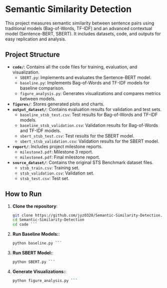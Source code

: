 # Semantic Similarity Detection

This project measures semantic similarity between sentence pairs using traditional models (Bag-of-Words, TF-IDF) and an advanced contextual model (Sentence-BERT, SBERT). It includes datasets, code, and outputs for easy replication and analysis.

## Project Structure

- **`code/`**: Contains all the code files for training, evaluation, and visualization.
  - `SBERT.py`: Implements and evaluates the Sentence-BERT model.
  - `baseline.py`: Implements Bag-of-Words and TF-IDF models for baseline comparison.
  - `figure_analysis.py`: Generates visualizations and compares metrics between models.
- **`figures/`**: Stores generated plots and charts.
- **`output_dataset/`**: Contains evaluation results for validation and test sets.
  - `baseline_stsb_test.csv`: Test results for Bag-of-Words and TF-IDF models.
  - `baseline_stsb_validation.csv`: Validation results for Bag-of-Words and TF-IDF models.
  - `sbert_stsb_test.csv`: Test results for the SBERT model.
  - `sbert_stsb_validation.csv`: Validation results for the SBERT model.
- **`report/`**: Includes project milestone reports.
  - `milestone3.pdf`: Milestone 3 report.
  - `milestone4.pdf`: Final milestone report.
- **`source_dataset/`**: Contains the original STS Benchmark dataset files.
  - `stsb_train.csv`: Training set.
  - `stsb_validation.csv`: Validation set.
  - `stsb_test.csv`: Test set.

## How to Run

1. **Clone the repository**:

   ```bash
   git clone https://github.com/jyz0328/Semantic-Similarity-Detection.git
   cd Semantic-Similarity-Detection
   cd code ```
2. **Run Baseline Models:**:

   ```bash
   python baseline.py ```
3. **Run SBERT Model:**:

   ```bash
   python SBERT.py ```
4. **Generate Visualizations:**:

   ```bash
   python figure_analysis.py ```
